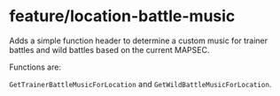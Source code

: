 # feature/location-battle-music

Adds a simple function header to determine a custom music for trainer battles and wild battles based on the current MAPSEC.

Functions are:

`GetTrainerBattleMusicForLocation` and `GetWildBattleMusicForLocation`.